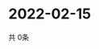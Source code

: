 # 2022-02-15
  共 0条

  <!-- BEGIN -->
  <!-- 最后更新时间Tue Feb 15 2022 00:20:39 GMT+0000 (Coordinated Universal Time) -->
  
  <!-- END -->
  
  